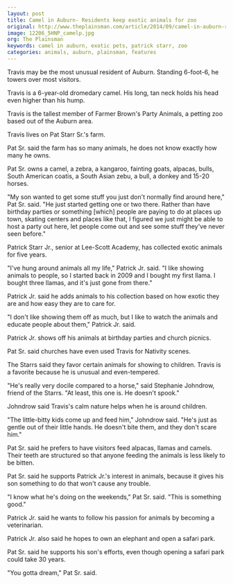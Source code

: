 ```yaml
---
layout: post
title: Camel in Auburn- Residents keep exotic animals for zoo
original: http://www.theplainsman.com/article/2014/09/camel-in-auburn-residents-keep-exotic-animals-for-zoo
image: 12206_5HNP_camelp.jpg
org: The Plainsman
keywords: camel in auburn, exotic pets, patrick starr, zoo
categories: animals, auburn, plainsman, features
---
```


Travis may be the most unusual resident of Auburn. Standing 6-foot-6, he towers over most visitors.

<!--break-->

Travis is a 6-year-old dromedary camel. His long, tan neck holds his head even higher than his hump.

Travis is the tallest member of Farmer Brown's Party Animals, a petting zoo based out of the Auburn area.

Travis lives on Pat Starr Sr.'s farm.

Pat Sr. said the farm has so many animals, he does not know exactly how many he owns.

Pat Sr. owns a camel, a zebra, a kangaroo, fainting goats, alpacas, bulls, South American coatis, a South Asian zebu, a bull, a donkey and 15-20 horses.

"My son wanted to get some stuff you just don't normally find around here," Pat Sr. said. "He just started getting one or two there. Rather than have birthday parties or something [which] people are paying to do at places up town, skating centers and places like that, I figured we just might be able to host a party out here, let people come out and see some stuff they've never seen before."

Patrick Starr Jr., senior at Lee-Scott Academy, has collected exotic animals for five years.

"I've hung around animals all my life," Patrick Jr. said. "I like showing animals to people, so I started back in 2009 and I bought my first llama. I bought three llamas, and it's just gone from there."

Patrick Jr. said he adds animals to his collection based on how exotic they are and how easy they are to care for.

"I don't like showing them off as much, but I like to watch the animals and educate people about them," Patrick Jr. said.

Patrick Jr. shows off his animals at birthday parties and church picnics.

Pat Sr. said churches have even used Travis for Nativity scenes.

The Starrs said they favor certain animals for showing to children. Travis is a favorite because he is unusual and even-tempered.

"He's really very docile compared to a horse," said Stephanie Johndrow, friend of the Starrs. "At least, this one is. He doesn't spook."

Johndrow said Travis's calm nature helps when he is around children.

"The little-bitty kids come up and feed him," Johndrow said. "He's just as gentle out of their little hands. He doesn't bite them, and they don't scare him."

Pat Sr. said he prefers to have visitors feed alpacas, llamas and camels. Their teeth are structured so that anyone feeding the animals is less likely to be bitten.

Pat Sr. said he supports Patrick Jr.'s interest in animals, because it gives his son something to do that won't cause any trouble.

"I know what he's doing on the weekends," Pat Sr. said. "This is something good."

Patrick Jr. said he wants to follow his passion for animals by becoming a veterinarian.

Patrick Jr. also said he hopes to own an elephant and open a safari park.

Pat Sr. said he supports his son's efforts, even though opening a safari park could take 30 years.

"You gotta dream," Pat Sr. said.